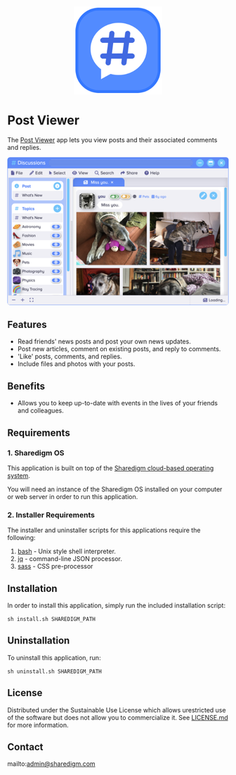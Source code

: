 <p align="center" style="text-align:center">
	<img src="images/icons/logo.svg" width="200">
</p>

# Post Viewer

The [Post Viewer](https://www.sharedigm.com/#apps/post-viewer) app lets you view posts and their associated comments and replies.

<p align="center" style="text-align:center">
	<img src="images/info/post-viewer.png" width="720" style="border-radius:6px" />
</p>

## Features

- Read friends' news posts and post your own news updates.
- Post new articles, comment on existing posts, and reply to comments.
- 'Like' posts, comments, and replies.
- Include files and photos with your posts.

## Benefits

- Allows you to keep up-to-date with events in the lives of your friends and colleagues.

## Requirements

### 1. Sharedigm OS

This application is built on top of the [Sharedigm cloud-based operating system](https://github.com/Sharedigm/SharedigmOS).

You will need an instance of the Sharedigm OS installed on your computer or web server in order to run this application.

### 2. Installer Requirements

The installer and uninstaller scripts for this applications require the following:

1. [bash](https://en.wikipedia.org/wiki/Bash_(Unix_shell)) - Unix style shell interpreter. 
2. [jq](https://jqlang.github.io/jq/) - command-line JSON processor. 
2. [sass](https://sass-lang.com) - CSS pre-processor

## Installation

In order to install this application, simply run the included installation script:

```
sh install.sh SHAREDIGM_PATH
```

## Uninstallation

To uninstall this application, run:

```
sh uninstall.sh SHAREDIGM_PATH
```

<!-- LICENSE -->
## License

Distributed under the Sustainable Use License which allows urestricted use of the software but does not allow you to commercialize it. See [LICENSE.md](LICENSE.md) for more information.

<!-- CONTACT -->
## Contact

mailto:admin@sharedigm.com